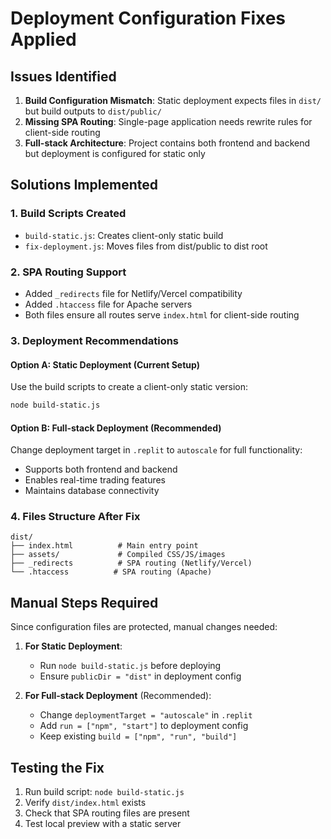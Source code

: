 # Deployment Configuration Fixes Applied

## Issues Identified
1. **Build Configuration Mismatch**: Static deployment expects files in `dist/` but build outputs to `dist/public/`
2. **Missing SPA Routing**: Single-page application needs rewrite rules for client-side routing
3. **Full-stack Architecture**: Project contains both frontend and backend but deployment is configured for static only

## Solutions Implemented

### 1. Build Scripts Created
- `build-static.js`: Creates client-only static build
- `fix-deployment.js`: Moves files from dist/public to dist root

### 2. SPA Routing Support
- Added `_redirects` file for Netlify/Vercel compatibility
- Added `.htaccess` file for Apache servers
- Both files ensure all routes serve `index.html` for client-side routing

### 3. Deployment Recommendations

#### Option A: Static Deployment (Current Setup)
Use the build scripts to create a client-only static version:
```bash
node build-static.js
```

#### Option B: Full-stack Deployment (Recommended)
Change deployment target in `.replit` to `autoscale` for full functionality:
- Supports both frontend and backend
- Enables real-time trading features
- Maintains database connectivity

### 4. Files Structure After Fix
```
dist/
├── index.html          # Main entry point
├── assets/             # Compiled CSS/JS/images
├── _redirects          # SPA routing (Netlify/Vercel)
└── .htaccess          # SPA routing (Apache)
```

## Manual Steps Required
Since configuration files are protected, manual changes needed:

1. **For Static Deployment**: 
   - Run `node build-static.js` before deploying
   - Ensure `publicDir = "dist"` in deployment config

2. **For Full-stack Deployment** (Recommended):
   - Change `deploymentTarget = "autoscale"` in `.replit`
   - Add `run = ["npm", "start"]` to deployment config
   - Keep existing `build = ["npm", "run", "build"]`

## Testing the Fix
1. Run build script: `node build-static.js`
2. Verify `dist/index.html` exists
3. Check that SPA routing files are present
4. Test local preview with a static server